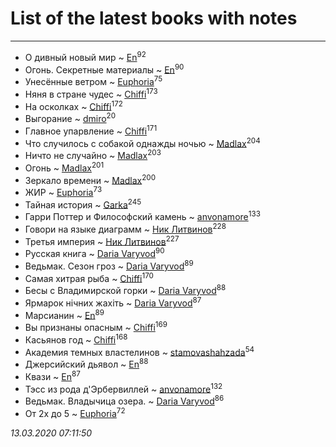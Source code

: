 # List of the latest books with notes
---

* О дивный новый мир ~ [En](users/333/333646551-vkontakte)<sup>92</sup>
* Огонь. Секретные материалы ~ [En](users/333/333646551-vkontakte)<sup>90</sup>
* Унесённые ветром ~ [Euphoria](users/106/106304994652616315178-google)<sup>75</sup>
* Няня в стране чудес ~ [Chiffi](users/105/105831994080785626680-google)<sup>173</sup>
* На осколках ~ [Chiffi](users/105/105831994080785626680-google)<sup>172</sup>
* Выгорание ~ [dmiro](users/571/5714115-vkontakte)<sup>20</sup>
* Главное упарвление ~ [Chiffi](users/105/105831994080785626680-google)<sup>171</sup>
* Что случилось с собакой однажды ночью ~ [Madlax](users/158/158304782-vkontakte)<sup>204</sup>
* Ничто не случайно ~ [Madlax](users/158/158304782-vkontakte)<sup>203</sup>
* Огонь ~ [Madlax](users/158/158304782-vkontakte)<sup>201</sup>
* Зеркало времени ~ [Madlax](users/158/158304782-vkontakte)<sup>200</sup>
* ЖИР ~ [Euphoria](users/106/106304994652616315178-google)<sup>73</sup>
* Тайная история ~ [Garka](users/115/115753719718250012620-google)<sup>245</sup>
* Гарри Поттер и Философский камень ~ [anvonamore](users/595/5957175-vkontakte)<sup>133</sup>
* Говори на языке диаграмм ~ [Ник Литвинов](users/241/241974816-vkontakte)<sup>228</sup>
* Третья империя ~ [Ник Литвинов](users/241/241974816-vkontakte)<sup>227</sup>
* Русская книга ~ [Daria Varyvod](users/829/829893410524253-facebook)<sup>90</sup>
* Ведьмак. Сезон гроз ~ [Daria Varyvod](users/829/829893410524253-facebook)<sup>89</sup>
* Самая хитрая рыба ~ [Chiffi](users/105/105831994080785626680-google)<sup>170</sup>
* Бесы с Владимирской горки ~ [Daria Varyvod](users/829/829893410524253-facebook)<sup>88</sup>
* Ярмарок нічних жахіть ~ [Daria Varyvod](users/829/829893410524253-facebook)<sup>87</sup>
* Марсианин ~ [En](users/333/333646551-vkontakte)<sup>89</sup>
* Вы признаны опасным ~ [Chiffi](users/105/105831994080785626680-google)<sup>169</sup>
* Касьянов год ~ [Chiffi](users/105/105831994080785626680-google)<sup>168</sup>
* Академия темных властелинов ~ [stamovashahzada](users/310/310646815-vkontakte)<sup>54</sup>
* Джерсийский дьявол ~ [En](users/333/333646551-vkontakte)<sup>88</sup>
* Квази ~ [En](users/333/333646551-vkontakte)<sup>87</sup>
* Тэсс из рода д'Эрбервиллей ~ [anvonamore](users/595/5957175-vkontakte)<sup>132</sup>
* Ведьмак. Владычица озера. ~ [Daria Varyvod](users/829/829893410524253-facebook)<sup>86</sup>
* От 2х до 5 ~ [Euphoria](users/106/106304994652616315178-google)<sup>72</sup>


_13.03.2020 07:11:50_
